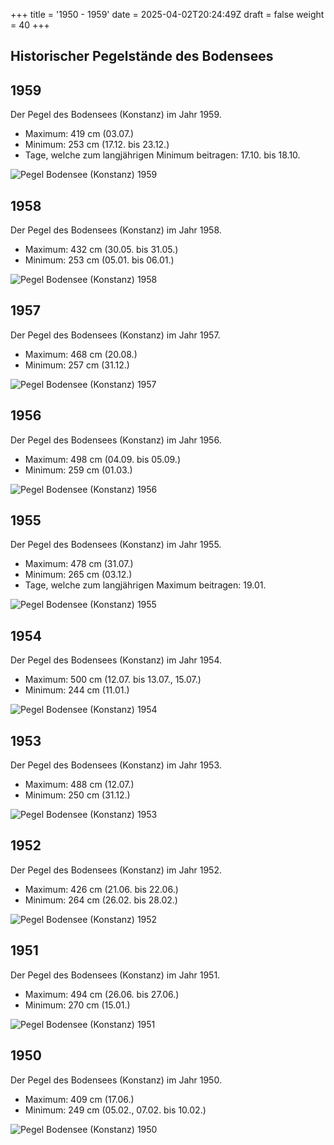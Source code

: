 +++
title = '1950 - 1959'
date = 2025-04-02T20:24:49Z
draft = false
weight = 40
+++

## Historischer Pegelstände des Bodensees

## 1959

Der Pegel des Bodensees (Konstanz) im Jahr 1959.

- Maximum: 419 cm (03.07.)
- Minimum: 253 cm (17.12. bis 23.12.)
- Tage, welche zum langjährigen Minimum beitragen: 17.10. bis 18.10.

![Pegel Bodensee (Konstanz) 1959](/images/DE/graphs_historic/longterm_DE_1959.png)

## 1958

Der Pegel des Bodensees (Konstanz) im Jahr 1958.

- Maximum: 432 cm (30.05. bis 31.05.)
- Minimum: 253 cm (05.01. bis 06.01.)

![Pegel Bodensee (Konstanz) 1958](/images/DE/graphs_historic/longterm_DE_1958.png)

## 1957

Der Pegel des Bodensees (Konstanz) im Jahr 1957.

- Maximum: 468 cm (20.08.)
- Minimum: 257 cm (31.12.)

![Pegel Bodensee (Konstanz) 1957](/images/DE/graphs_historic/longterm_DE_1957.png)

## 1956

Der Pegel des Bodensees (Konstanz) im Jahr 1956.

- Maximum: 498 cm (04.09. bis 05.09.)
- Minimum: 259 cm (01.03.)

![Pegel Bodensee (Konstanz) 1956](/images/DE/graphs_historic/longterm_DE_1956.png)

## 1955

Der Pegel des Bodensees (Konstanz) im Jahr 1955.

- Maximum: 478 cm (31.07.)
- Minimum: 265 cm (03.12.)
- Tage, welche zum langjährigen Maximum beitragen: 19.01.

![Pegel Bodensee (Konstanz) 1955](/images/DE/graphs_historic/longterm_DE_1955.png)

## 1954

Der Pegel des Bodensees (Konstanz) im Jahr 1954.

- Maximum: 500 cm (12.07. bis 13.07., 15.07.)
- Minimum: 244 cm (11.01.)

![Pegel Bodensee (Konstanz) 1954](/images/DE/graphs_historic/longterm_DE_1954.png)

## 1953

Der Pegel des Bodensees (Konstanz) im Jahr 1953.

- Maximum: 488 cm (12.07.)
- Minimum: 250 cm (31.12.)

![Pegel Bodensee (Konstanz) 1953](/images/DE/graphs_historic/longterm_DE_1953.png)

## 1952

Der Pegel des Bodensees (Konstanz) im Jahr 1952.

- Maximum: 426 cm (21.06. bis 22.06.)
- Minimum: 264 cm (26.02. bis 28.02.)

![Pegel Bodensee (Konstanz) 1952](/images/DE/graphs_historic/longterm_DE_1952.png)

## 1951

Der Pegel des Bodensees (Konstanz) im Jahr 1951.

- Maximum: 494 cm (26.06. bis 27.06.)
- Minimum: 270 cm (15.01.)

![Pegel Bodensee (Konstanz) 1951](/images/DE/graphs_historic/longterm_DE_1951.png)

## 1950

Der Pegel des Bodensees (Konstanz) im Jahr 1950.

- Maximum: 409 cm (17.06.)
- Minimum: 249 cm (05.02., 07.02. bis 10.02.)

![Pegel Bodensee (Konstanz) 1950](/images/DE/graphs_historic/longterm_DE_1950.png)

